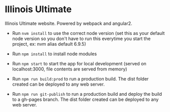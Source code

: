 # Illinois Ultimate
Illinois Ultimate website. Powered by webpack and angular2.

* Run `nvm install` to use the correct node version (set this as your default node version so you don't have to run this everytime you start the project, ex: nvm alias default 6.9.5)

* Run `npm install` to install node modules

* Run `npm start` to start the app for local development (served on localhost:3000, file contents are served from memory)

* Run `npm run build:prod` to run a production build. The dist folder created can be deployed to any web server.

* Run `npm run git-publish` to run a production build and deploy the build to a gh-pages branch. The dist folder created can be deployed to any web server.
